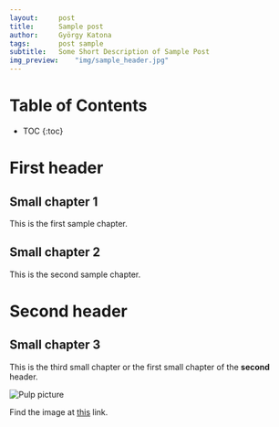 ```yaml
---
layout:     post
title:      Sample post
author:     György Katona
tags: 		post sample
subtitle:  	Some Short Description of Sample Post
img_preview:	"img/sample_header.jpg"
---
```

<!-- Start Writing Below in Markdown -->

# Table of Contents

* TOC
{:toc}

# First header

## Small chapter 1

This is the first sample chapter.

## Small chapter 2

This is the second sample chapter.

# Second header

## Small chapter 3

This is the third small chapter or the first small chapter of the **second** header.

![Pulp picture](https://georgekatona.github.io/img/bg_pulp.png)

Find the image at [this](https://georgekatona.github.io/img/bg_pulp.png) link.



